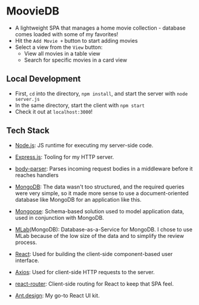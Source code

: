 # MoovieDB
- A lightweight SPA that manages a home movie collection - database comes loaded with some of my favorites!
- Hit the `Add Movie +` button to start adding movies
- Select a view from the `View` button:
  - View all movies in a table view
  - Search for specific movies in a card view


## Local Development
- First, `cd` into the directory, `npm install`, and start the server with `node server.js`
- In the same directory, start the client with `npm start`
- Check it out at `localhost:3000`!


## Tech Stack
- [Node.js](https://github.com/nodejs/node): JS runtime for executing my server-side code.
- [Express.js](https://github.com/expressjs/express): Tooling for my HTTP server.
- [body-parser](https://github.com/expressjs/body-parser): Parses incoming request bodies in a middleware before it reaches handlers

- [MongoDB](https://www.mongodb.com/): The data wasn't too structured, and the required queries were very simple, so it made more sense to use a document-oriented database like MongoDB for an application like this.
- [Mongoose](https://github.com/Automattic/mongoose): Schema-based solution used to model application data, used in conjunction with MongoDB.
- [MLab](https://mlab.com/)(MongoDB): Database-as-a-Service for MongoDB. I chose to use MLab because of the low size of the data and to simplify the review process.

- [React](https://github.com/facebook/react): Used for building the client-side component-based user interface.
- [Axios](https://www.npmjs.com/package/axios): Used for client-side HTTP requests to the server.
- [react-router](https://github.com/ReactTraining/react-router): Client-side routing for React to keep that SPA feel.
- [Ant.design](https://ant.design/): My go-to React UI kit.
